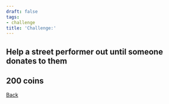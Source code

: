 ```yaml
---
draft: false
tags:
- challenge
title: 'Challenge:'
---
```

## Help a street performer out until someone donates to them
## 200 coins
[Back](/jetlag) 
